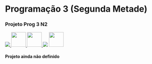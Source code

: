 # Programação 3 (Segunda Metade)
### Projeto Prog 3 N2

<div style="display: inline_block">
<a href="https://jdk.java.net/11/" target="_blank"><img src="https://img.icons8.com/color/48/000000/java-coffee-cup-logo--v1.png" target="_blank"/> </a>
<a href="https://maven.apache.org/download.cgi" target="_blank"> <img src="https://img.icons8.com/ios/50/e74c3c/maven-ios.png" width="48px"/> </a>
<a href="https://www.oracle.com/java/technologies/install-javafx-sdk.html" target="_blank"> <img src="https://img.icons8.com/nolan/64/scene-builder.png" width="48px"/> </a>
<a href="https://www.postgresql.org/download/" target="_blank"> <img src="https://img.icons8.com/color/48/000000/postgreesql.png"/></a>
<a href="https://dbeaver.io/download/" target="_blank"> <img src="https://img.icons8.com/dusk/64/000000/dbeaver.png" width="48"/> </a>

#### Projeto ainda não definido

